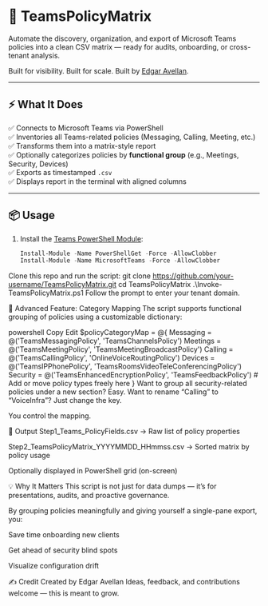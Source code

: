 # 🧠 TeamsPolicyMatrix

Automate the discovery, organization, and export of Microsoft Teams policies into a clean CSV matrix — ready for audits, onboarding, or cross-tenant analysis.

Built for visibility. Built for scale. Built by [Edgar Avellan](https://github.com/eavellan).

---

## ⚡ What It Does

✅ Connects to Microsoft Teams via PowerShell  
✅ Inventories all Teams-related policies (Messaging, Calling, Meeting, etc.)  
✅ Transforms them into a matrix-style report  
✅ Optionally categorizes policies by **functional group** (e.g., Meetings, Security, Devices)  
✅ Exports as timestamped `.csv`  
✅ Displays report in the terminal with aligned columns

---

## 📦 Usage

1. Install the [Teams PowerShell Module](https://learn.microsoft.com/en-us/microsoftteams/teams-powershell-install):

   ```powershell
   Install-Module -Name PowerShellGet -Force -AllowClobber
   Install-Module -Name MicrosoftTeams -Force -AllowClobber
Clone this repo and run the script:
git clone https://github.com/your-username/TeamsPolicyMatrix.git
cd TeamsPolicyMatrix
.\Invoke-TeamsPolicyMatrix.ps1
Follow the prompt to enter your tenant domain.

🧩 Advanced Feature: Category Mapping
The script supports functional grouping of policies using a customizable dictionary:

powershell
Copy
Edit
$policyCategoryMap = @{
    Messaging   = @('TeamsMessagingPolicy', 'TeamsChannelsPolicy')
    Meetings    = @('TeamsMeetingPolicy', 'TeamsMeetingBroadcastPolicy')
    Calling     = @('TeamsCallingPolicy', 'OnlineVoiceRoutingPolicy')
    Devices     = @('TeamsIPPhonePolicy', 'TeamsRoomsVideoTeleConferencingPolicy')
    Security    = @('TeamsEnhancedEncryptionPolicy', 'TeamsFeedbackPolicy')
    # Add or move policy types freely here
}
Want to group all security-related policies under a new section? Easy.
Want to rename “Calling” to “VoiceInfra”? Just change the key.

You control the mapping.

📁 Output
Step1_Teams_PolicyFields.csv → Raw list of policy properties

Step2_TeamsPolicyMatrix_YYYYMMDD_HHmmss.csv → Sorted matrix by policy usage

Optionally displayed in PowerShell grid (on-screen)

💡 Why It Matters
This script is not just for data dumps — it’s for presentations, audits, and proactive governance.

By grouping policies meaningfully and giving yourself a single-pane export, you:

Save time onboarding new clients

Get ahead of security blind spots

Visualize configuration drift

✍️ Credit
Created by Edgar Avellan
Ideas, feedback, and contributions welcome — this is meant to grow.
